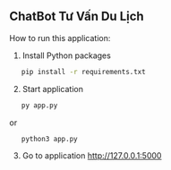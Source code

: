 ## ChatBot Tư Vấn Du Lịch

How to run this application:

1. Install Python packages

```bash
   pip install -r requirements.txt
```

2. Start application

```bash
   py app.py
```

or

```bash
   python3 app.py
```

3. Go to application
   http://127.0.0.1:5000
